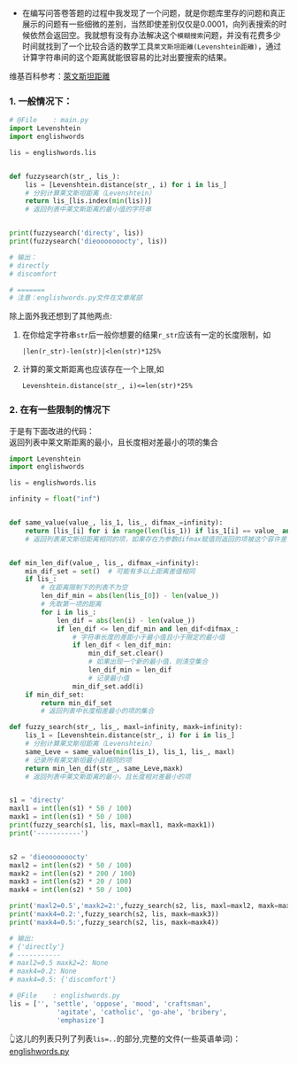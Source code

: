 
- 在编写问答卷答题的过程中我发现了一个问题，就是你题库里存的问题和真正展示的问题有一些细微的差别，当然即使差别仅仅是0.0001，向列表搜索的时候依然会返回空。我就想有没有办法解决这个`模糊搜索`问题，并没有花费多少时间就找到了一个比较合适的数学工具`萊文斯坦距離(Levenshtein距離)`，通过计算字符串间的这个距离就能很容易的比对出要搜索的结果。

维基百科参考：<a  href="https://zh.m.wikipedia.org/zh-hk/萊文斯坦距離y">萊文斯坦距離</a> 



### 1. 一般情况下：  


```python
# @File    : main.py
import Levenshtein
import englishwords

lis = englishwords.lis


def fuzzysearch(str_, lis_):
    lis = [Levenshtein.distance(str_, i) for i in lis_]
    # 分别计算莱文斯坦距离（Levenshtein）
    return lis_[lis.index(min(lis))]
    # 返回列表中莱文斯距离的最小值的字符串


print(fuzzysearch('directy', lis))
print(fuzzysearch('dieooooooocty', lis))

# 输出：
# directly
# discomfort

# =======
# 注意：englishwords.py文件在文章尾部
```



除上面外我还想到了其他两点:

1. 在你给定字符串`str`后一般你想要的结果`r_str`应该有一定的长度限制，如
    ```
    |len(r_str)-len(str)|<len(str)*125%
    ```
2. 计算的莱文斯距离也应该存在一个上限,如
    ```
    Levenshtein.distance(str_, i)<=len(str)*25%
    ```

### 2. 在有一些限制的情况下   
于是有下面改进的代码：  
返回列表中莱文斯距离的最小，且长度相对差最小的项的集合
```python
import Levenshtein
import englishwords

lis = englishwords.lis

infinity = float("inf")


def same_value(value_, lis_1, lis_, difmax_=infinity):
    return [lis_[i] for i in range(len(lis_1)) if lis_1[i] == value_ and lis_1[i] < difmax_]
    # 返回列表莱文斯坦距离相同的项，如果存在为参数difmax赋值则返回的项被这个容许差值限制


def min_len_dif(value_, lis_, difmax_=infinity):
    min_dif_set = set()  # 可能有多以上距离差值相同
    if lis_:
        # 在距离限制下的列表不为空
        len_dif_min = abs(len(lis_[0]) - len(value_))
        # 先取第一项的距离
        for i in lis_:
            len_dif = abs(len(i) - len(value_))
            if len_dif <= len_dif_min and len_dif<difmax_:
                # 字符串长度的差距小于最小值且小于限定的最小值
                if len_dif < len_dif_min:
                    min_dif_set.clear()
                    # 如果出现一个新的最小值，则清空集合
                    len_dif_min = len_dif
                    # 记录最小值
                min_dif_set.add(i)
    if min_dif_set:
        return min_dif_set
        # 返回列表中长度相差最小的项的集合

def fuzzy_search(str_, lis_, maxl=infinity, maxk=infinity):
    lis_1 = [Levenshtein.distance(str_, i) for i in lis_]
    # 分别计算莱文斯坦距离（Levenshtein）
    same_Leve = same_value(min(lis_1), lis_1, lis_, maxl)
    # 记录所有莱文斯坦最小且相同的项
    return min_len_dif(str_, same_Leve,maxk)
    # 返回列表中莱文斯距离的最小，且长度相对差最小的项


s1 = 'directy'
maxl1 = int(len(s1) * 50 / 100)
maxk1 = int(len(s1) * 50 / 100)
print(fuzzy_search(s1, lis, maxl=maxl1, maxk=maxk1))
print('-----------')


s2 = 'dieooooooocty'
maxl2 = int(len(s2) * 50 / 100)
maxk2 = int(len(s2) * 200 / 100)
maxk3 = int(len(s2) * 20 / 100)
maxk4 = int(len(s2) * 50 / 100)

print('maxl2=0.5','maxk2=2:',fuzzy_search(s2, lis, maxl=maxl2, maxk=maxk2))
print('maxk4=0.2:',fuzzy_search(s2, lis, maxk=maxk3))
print('maxk4=0.5:',fuzzy_search(s2, lis, maxk=maxk4))

# 输出:
# {'directly'}
# -----------
# maxl2=0.5 maxk2=2: None
# maxk4=0.2: None
# maxk4=0.5: {'discomfort'}

```


```python
# @File    : englishwords.py
lis = ['', 'settle', 'oppose', 'mood', 'craftsman',
            'agitate', 'catholic', 'go-ahe', 'bribery',
            'emphasize']
```

👆这儿的列表只列了列表`lis=..`的部分,完整的文件(一些英语单词)：
<a  href="https://github.com/xx025/xx025.github.com/blob/master/assets/file/2020-10-16/englishwords.py">englishwords.py</a> 